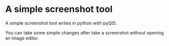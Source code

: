 # A simple screenshot tool #

A simple screenshot tool writes in python with pyQt5.

You can take some simple changes after take a screenshot without opening an image editor.